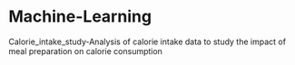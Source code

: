 # Machine-Learning
Calorie_intake_study-Analysis of calorie intake data to study the impact of meal preparation on calorie consumption
